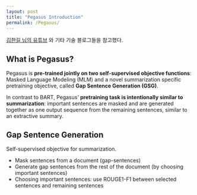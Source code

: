 ```yaml
---
layout: post
title: "Pegasus Introduction"
permalink: /Pegasus/
---
```


[김한길 님의 유튜브](https://www.youtube.com/watch?v=JhGmeQBbDdA) 와 기타 기술 블로그들을 참고했다.

## What is Pegasus?
Pegasus is **pre-trained jointly on two self-supervised objective functions**: Masked Language Modeling (MLM) and a novel summarization specific pretraining objective, called **Gap Sentence Generation (GSG)**.

In contrast to BART, Pegasus’ **pretraining task is intentionally similar to summarization**: important sentences are masked and are generated together as one output sequence from the remaining sentences, similar to an extractive summary.

## Gap Sentence Generation
Self-supervised objective for summarization.
- Mask sentences from a document (gap-sentences)
- Generate gap sentences from the rest of the document (by choosing important sentences)
- Choosing important sentences: use ROUGE1-F1 between selected sentences and remaining sentences


